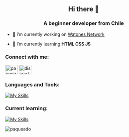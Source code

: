 <h2 align="center">Hi there 👋</h2>
<h3 align="center">A beginner developer from Chile</h3>

- 🔭 I’m currently working on <a href="https://tienda.watones.xyz/">Watones Network</a>

- 🌱 I’m currently learning **HTML CSS JS**

<h3 align="left">Connect with me:</h3>
<p align="left">
<a href="https://instagram.com/paqueadoh" target="blank"><img align="center" src="https://raw.githubusercontent.com/rahuldkjain/github-profile-readme-generator/master/src/images/icons/Social/instagram.svg" alt="paqueadoh" height="30" width="40" /></a>
<a href="https://discord.gg/discord.gg/watones" target="blank"><img align="center" src="https://raw.githubusercontent.com/rahuldkjain/github-profile-readme-generator/master/src/images/icons/Social/discord.svg" alt="discord.gg/watones" height="30" width="40" /></a>
</p>

<h3 align="left">Languages and Tools:</h3>

[![My Skills](https://skillicons.dev/icons?i=py,linux,pr,ps,ae,&theme=light)](https://skillicons.dev)

<h3 align="left">Current learning:</h3>

[![My Skills](https://skillicons.dev/icons?i=html,css,js,postgresql,&theme=light)](https://skillicons.dev)
 
<p align="left"> <img src="https://komarev.com/ghpvc/?username=paqueado&label=Profile%20views&color=0e75b6&style=flat" alt="paqueado" /> </p>
